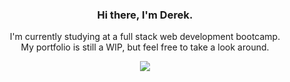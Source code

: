 <h3 align=center> Hi there, I'm Derek. </h3>
<p align=center> 
I'm currently studying at a full stack web development bootcamp. <br>
My portfolio is still a WIP, but feel free to take a look around. 
</p>

<p align=center>
<img src="https://github-readme-stats.vercel.app/api/top-langs/?username=luiderek&layout=compact&langs_count=4&theme=github_dark&hide_title=true">
</p>
